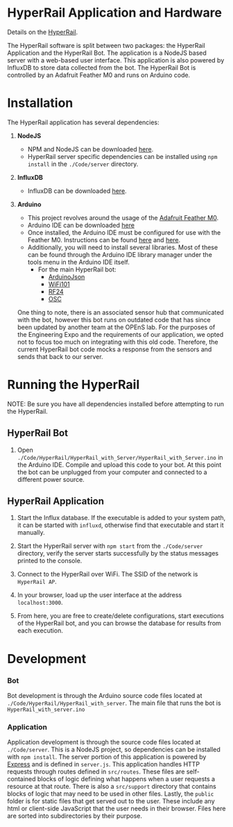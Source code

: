 # __HyperRail Application and Hardware__

Details on the [HyperRail](http://www.open-sensing.org/hyper-rail/).

The HyperRail software is split between two packages: the HyperRail Application and the HyperRail Bot. The application is a NodeJS based server with a web-based user interface. This application is also powered by InfluxDB to store data collected from the bot. The HyperRail Bot is controlled by an Adafruit Feather M0 and runs on Arduino code.

# Installation 
The HyperRail application has several dependencies:
1. __NodeJS__
    * NPM and NodeJS can be downloaded [here](https://nodejs.org/).
    * HyperRail server specific dependencies can be installed using `npm install` in the `./Code/server` directory.
2. __InfluxDB__
    * InfluxDB can be downloaded [here](https://portal.influxdata.com/downloads/).
3. __Arduino__
    * This project revolves around the usage of the [Adafruit Feather M0](https://www.adafruit.com/product/3010).
    * Arduino IDE can be downloaded [here](https://www.arduino.cc/en/Main/Software)
    * Once installed, the Arduino IDE must be configured for use with the Feather M0. Instructions can be found [here](https://learn.adafruit.com/adafruit-feather-m0-wifi-atwinc1500/setup) and [here](https://learn.adafruit.com/adafruit-feather-m0-wifi-atwinc1500/using-with-arduino-ide).
    * Additionally, you will need to install several libraries. Most of these can be found through the Arduino IDE library manager under the tools menu in the Arduino IDE itself.
        * For the main HyperRail bot:
            * [ArduinoJson](https://github.com/bblanchon/ArduinoJson)
            * [WiFi101](https://github.com/arduino-libraries/WiFi101)
            * [RF24](https://github.com/nRF24/RF24)
            * [OSC](https://github.com/CNMAT/OSC)

    One thing to note, there is an associated sensor hub that communicated with the bot, however this bot runs on outdated code that has since been updated by another team at the OPEnS lab. For the purposes of the Engineering Expo and the requirements of our application, we opted not to focus too much on integrating with this old code. Therefore, the current HyperRail bot code mocks a response from the sensors and sends that back to our server.

# Running the HyperRail
NOTE: Be sure you have all dependencies installed before attempting to run the HyperRail.
## HyperRail Bot
1. Open `./Code/HyperRail/HyperRail_with_Server/HyperRail_with_Server.ino` in the Arduino IDE. Compile and upload this code to your bot. At this point the bot can be unplugged from your computer and connected to a different power source.

## HyperRail Application
1. Start the Influx database. If the executable is added to your system path, it can be started with `influxd`, otherwise find that executable and start it manually.

2. Start the HyperRail server with `npm start` from the `./Code/server` directory, verify the server starts successfully by the status messages printed to the console.

3. Connect to the HyperRail over WiFi. The SSID of the network is `HyperRail AP`.

4. In your browser, load up the user interface at the address `localhost:3000`.

5. From here, you are free to create/delete configurations, start executions of the HyperRail bot, and you can browse the database for results from each execution.

# Development

### Bot
Bot development is through the Arduino source code files located at `./Code/HyperRail/HyperRail_with_server`. The main file that runs the bot is `HyperRail_with_server.ino`

### Application
Application development is through the source code files located at `./Code/server`. This is a NodeJS project, so dependencies can be installed with `npm install`. The server portion of this application is powered by [Express](https://expressjs.com/) and is defined in `server.js`. This application handles HTTP requests through routes defined in `src/routes`. These files are self-contained blocks of logic defining what happens when a user requests a resource at that route. There is also a `src/support` directory that contains blocks of logic that may need to be used in other files. Lastly, the `public` folder is for static files that get served out to the user. These include any html or client-side JavaScript that the user needs in their browser. Files here are sorted into subdirectories by their purpose.
